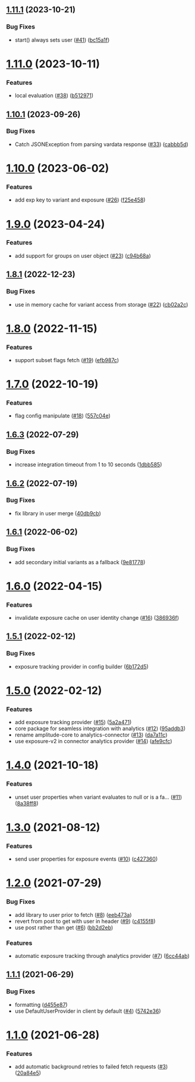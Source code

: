 ## [1.11.1](https://github.com/amplitude/experiment-android-client/compare/1.11.0...1.11.1) (2023-10-21)


### Bug Fixes

* start() always sets user ([#41](https://github.com/amplitude/experiment-android-client/issues/41)) ([bc15a1f](https://github.com/amplitude/experiment-android-client/commit/bc15a1f1a754912cd64d3526c1f3dd84cf3264d2))

# [1.11.0](https://github.com/amplitude/experiment-android-client/compare/1.10.1...1.11.0) (2023-10-11)


### Features

* local evaluation ([#38](https://github.com/amplitude/experiment-android-client/issues/38)) ([b512971](https://github.com/amplitude/experiment-android-client/commit/b512971e725f0d53bbd4c7e14525aa8482ac06d1))

## [1.10.1](https://github.com/amplitude/experiment-android-client/compare/1.10.0...1.10.1) (2023-09-26)


### Bug Fixes

* Catch JSONException from parsing vardata response ([#33](https://github.com/amplitude/experiment-android-client/issues/33)) ([cabbb5d](https://github.com/amplitude/experiment-android-client/commit/cabbb5dae19620e37b3877cffaa1fe35061ee97d))

# [1.10.0](https://github.com/amplitude/experiment-android-client/compare/1.9.0...1.10.0) (2023-06-02)


### Features

* add exp key to variant and exposure ([#26](https://github.com/amplitude/experiment-android-client/issues/26)) ([f25e458](https://github.com/amplitude/experiment-android-client/commit/f25e45882336f99ee0e134497374fd8f76c9a25a))

# [1.9.0](https://github.com/amplitude/experiment-android-client/compare/1.8.1...1.9.0) (2023-04-24)


### Features

* add support for groups on user object ([#23](https://github.com/amplitude/experiment-android-client/issues/23)) ([c94b68a](https://github.com/amplitude/experiment-android-client/commit/c94b68a622aedaea48dc7340ab512f6d40d83d39))

## [1.8.1](https://github.com/amplitude/experiment-android-client/compare/1.8.0...1.8.1) (2022-12-23)


### Bug Fixes

* use in memory cache for variant access from storage ([#22](https://github.com/amplitude/experiment-android-client/issues/22)) ([cb02a2c](https://github.com/amplitude/experiment-android-client/commit/cb02a2cd4b42588faf866891496af4188726ef34))

# [1.8.0](https://github.com/amplitude/experiment-android-client/compare/1.7.0...1.8.0) (2022-11-15)


### Features

* support subset flags fetch ([#19](https://github.com/amplitude/experiment-android-client/issues/19)) ([efb987c](https://github.com/amplitude/experiment-android-client/commit/efb987c0dd945ca656374beabb2c8fdc61bc2fbc))

# [1.7.0](https://github.com/amplitude/experiment-android-client/compare/1.6.3...1.7.0) (2022-10-19)


### Features

* flag config manipulate ([#18](https://github.com/amplitude/experiment-android-client/issues/18)) ([557c04e](https://github.com/amplitude/experiment-android-client/commit/557c04e2bedceae2ef71ac66921251a00897f657))

## [1.6.3](https://github.com/amplitude/experiment-android-client/compare/1.6.2...1.6.3) (2022-07-29)


### Bug Fixes

* increase integration timeout from 1 to 10 seconds ([1dbb585](https://github.com/amplitude/experiment-android-client/commit/1dbb585ea7bffdc2c741a10013c4c1d3b52bbc1b))

## [1.6.2](https://github.com/amplitude/experiment-android-client/compare/1.6.1...1.6.2) (2022-07-19)


### Bug Fixes

* fix library in user merge ([40db9cb](https://github.com/amplitude/experiment-android-client/commit/40db9cb566728ee60afd24909ac975cf641ed5d9))

## [1.6.1](https://github.com/amplitude/experiment-android-client/compare/1.6.0...1.6.1) (2022-06-02)


### Bug Fixes

* add secondary initial variants as a fallback ([9e81778](https://github.com/amplitude/experiment-android-client/commit/9e81778578ea4a3ca4f04dc639e6114e9cd0708f))

# [1.6.0](https://github.com/amplitude/experiment-android-client/compare/1.5.1...1.6.0) (2022-04-15)


### Features

* invalidate exposure cache on user identity change ([#16](https://github.com/amplitude/experiment-android-client/issues/16)) ([386936f](https://github.com/amplitude/experiment-android-client/commit/386936f6dccdb6c932fdae3e7bd8c6164d9b53c5))

## [1.5.1](https://github.com/amplitude/experiment-android-client/compare/1.5.0...1.5.1) (2022-02-12)


### Bug Fixes

* exposure tracking provider in config builder ([6b172d5](https://github.com/amplitude/experiment-android-client/commit/6b172d576d6ec24773fce6a6c357543628814cdb))

# [1.5.0](https://github.com/amplitude/experiment-android-client/compare/1.4.0...1.5.0) (2022-02-12)


### Features

* add exposure tracking provider ([#15](https://github.com/amplitude/experiment-android-client/issues/15)) ([5a2a471](https://github.com/amplitude/experiment-android-client/commit/5a2a471ecaf72192d6ec42f32d1467532e1d9412))
* core package for seamless integration with analytics ([#12](https://github.com/amplitude/experiment-android-client/issues/12)) ([95addb3](https://github.com/amplitude/experiment-android-client/commit/95addb37ca123f17ed8462938dcae15e56620371))
* rename amplitude-core to analytics-connector ([#13](https://github.com/amplitude/experiment-android-client/issues/13)) ([da7a11c](https://github.com/amplitude/experiment-android-client/commit/da7a11c9f0cd6619bc1ecf7db6334339d0c54f6c))
* use exposure-v2 in connector analytics provider ([#14](https://github.com/amplitude/experiment-android-client/issues/14)) ([afe9cfc](https://github.com/amplitude/experiment-android-client/commit/afe9cfc9c47fe63550a58be9515117e5548f15d1))

# [1.4.0](https://github.com/amplitude/experiment-android-client/compare/1.3.0...1.4.0) (2021-10-18)


### Features

* unset user properties when variant evaluates to null or is a fa… ([#11](https://github.com/amplitude/experiment-android-client/issues/11)) ([8a38ff8](https://github.com/amplitude/experiment-android-client/commit/8a38ff8bdc96b9e37e2c2a689ccefe0f6ecf642d))

# [1.3.0](https://github.com/amplitude/experiment-android-client/compare/1.2.0...1.3.0) (2021-08-12)


### Features

* send user properties for exposure events ([#10](https://github.com/amplitude/experiment-android-client/issues/10)) ([c427360](https://github.com/amplitude/experiment-android-client/commit/c427360a8c301a2933aebe2d75ea46a7e606689e))

# [1.2.0](https://github.com/amplitude/experiment-android-client/compare/1.1.1...1.2.0) (2021-07-29)


### Bug Fixes

* add library to user prior to fetch ([#8](https://github.com/amplitude/experiment-android-client/issues/8)) ([eeb473a](https://github.com/amplitude/experiment-android-client/commit/eeb473a53d04bb0f8c090232d7ac329afada4112))
* revert from post to get with user in header ([#9](https://github.com/amplitude/experiment-android-client/issues/9)) ([c4155f8](https://github.com/amplitude/experiment-android-client/commit/c4155f8fd9b07d4966353e73073a2f95d6451593))
* use post rather than get ([#6](https://github.com/amplitude/experiment-android-client/issues/6)) ([bb2d2eb](https://github.com/amplitude/experiment-android-client/commit/bb2d2eb5c58659088446dc98ff70c894e1116698))


### Features

* automatic exposure tracking through analytics provider ([#7](https://github.com/amplitude/experiment-android-client/issues/7)) ([6cc44ab](https://github.com/amplitude/experiment-android-client/commit/6cc44ab7d0285a164b24aa240012efb1f3143d5a))

## [1.1.1](https://github.com/amplitude/experiment-android-client/compare/1.1.0...1.1.1) (2021-06-29)


### Bug Fixes

* formatting ([d455e87](https://github.com/amplitude/experiment-android-client/commit/d455e87d91b73a1eea592d14fc2343fe6bd37c63))
* use DefaultUserProvider in client by default ([#4](https://github.com/amplitude/experiment-android-client/issues/4)) ([5742e36](https://github.com/amplitude/experiment-android-client/commit/5742e3686f8c99e37d26d6f86279ca0c580633be))

# [1.1.0](https://github.com/amplitude/experiment-android-client/compare/1.0.0...1.1.0) (2021-06-28)


### Features

* add automatic background retries to failed fetch requests ([#3](https://github.com/amplitude/experiment-android-client/issues/3)) ([20a84e5](https://github.com/amplitude/experiment-android-client/commit/20a84e5ada0400d1aac6ab6c8a48c704256f5c2f))

